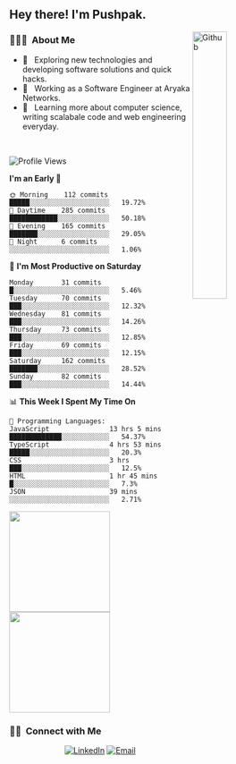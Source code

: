 <h2> Hey there! I'm Pushpak.</h2>

<img width="35%" align="right" alt="Github" src="https://user-images.githubusercontent.com/48678280/88862734-4903af80-d201-11ea-968b-9c939d88a37c.gif" />

<h3> 👨🏻‍💻 &nbsp;About Me </h3>

- 🤔 &nbsp; Exploring new technologies and developing software solutions and quick hacks.
- 💼 &nbsp; Working as a Software Engineer at Aryaka Networks.
- 🌱 &nbsp; Learning more about computer science, writing scalabale code and web engineering everyday.

<!-- <h3> 🛠 &nbsp;Tech Stack</h3> -->

<!-- - 🌐 &nbsp;
  ![JavaScript](https://img.shields.io/badge/-JavaScript-333333?style=flat&logo=javascript)
  ![React](https://img.shields.io/badge/-React-333333?style=flat&logo=react)
  ![Vue](https://img.shields.io/badge/-Vue-333333?style=flat&logo=vue,js)
  ![Node.js](https://img.shields.io/badge/-Node.js-333333?style=flat&logo=node.js) -->
  
<!-- - 💻 &nbsp;
  ![Java](https://img.shields.io/badge/-Java-333333?style=flat&logo=Java&logoColor=007396)
- 🛢 &nbsp;
  ![MySQL](https://img.shields.io/badge/-MySQL-333333?style=flat&logo=mysql)
- ⚙️ &nbsp;
  ![Git](https://img.shields.io/badge/-Git-333333?style=flat&logo=git)
- 🔧 &nbsp;
  ![Visual Studio Code](https://img.shields.io/badge/-Visual%20Studio%20Code-333333?style=flat&logo=visual-studio-code&logoColor=007ACC)
  ![Eclipse](https://img.shields.io/badge/-Eclipse-333333?style=flat&logo=eclipse-ide&logoColor=2C2255) -->

<br/>

<!--START_SECTION:waka-->
![Profile Views](http://img.shields.io/badge/Profile%20Views-8-blue)

**I'm an Early 🐤** 

```text
🌞 Morning    112 commits    █████░░░░░░░░░░░░░░░░░░░░   19.72% 
🌆 Daytime    285 commits    ████████████░░░░░░░░░░░░░   50.18% 
🌃 Evening    165 commits    ███████░░░░░░░░░░░░░░░░░░   29.05% 
🌙 Night      6 commits      ░░░░░░░░░░░░░░░░░░░░░░░░░   1.06%

```
📅 **I'm Most Productive on Saturday** 

```text
Monday       31 commits     █░░░░░░░░░░░░░░░░░░░░░░░░   5.46% 
Tuesday      70 commits     ███░░░░░░░░░░░░░░░░░░░░░░   12.32% 
Wednesday    81 commits     ███░░░░░░░░░░░░░░░░░░░░░░   14.26% 
Thursday     73 commits     ███░░░░░░░░░░░░░░░░░░░░░░   12.85% 
Friday       69 commits     ███░░░░░░░░░░░░░░░░░░░░░░   12.15% 
Saturday     162 commits    ███████░░░░░░░░░░░░░░░░░░   28.52% 
Sunday       82 commits     ███░░░░░░░░░░░░░░░░░░░░░░   14.44%

```


📊 **This Week I Spent My Time On** 

```text
💬 Programming Languages: 
JavaScript               13 hrs 5 mins       █████████████░░░░░░░░░░░░   54.37% 
TypeScript               4 hrs 53 mins       █████░░░░░░░░░░░░░░░░░░░░   20.3% 
CSS                      3 hrs               ███░░░░░░░░░░░░░░░░░░░░░░   12.5% 
HTML                     1 hr 45 mins        █░░░░░░░░░░░░░░░░░░░░░░░░   7.3% 
JSON                     39 mins             ░░░░░░░░░░░░░░░░░░░░░░░░░   2.71%

```


<!--END_SECTION:waka-->


<a href="https://github.com/PushpakB3096">
  <img height="180em" src="https://github-readme-stats.vercel.app/api?username=PushpakB3096&show_icons=true&theme=merko" />
  <img height="180em" src="https://github-readme-stats.vercel.app/api/top-langs/?username=PushpakB3096&theme=merko&layout=compact" />
</a>

<br/>

<h3> 🤝🏻 &nbsp;Connect with Me </h3>

<p align="center">
<!-- <a href="https://www.adityavsingh.com/"><img alt="Website" src="https://img.shields.io/badge/Website-www.adityavsingh.com-blue?style=flat-square&logo=google-chrome"></a> -->
<a href="https://www.linkedin.com/in/pushpak-bhattacharya/"><img alt="LinkedIn" src="https://img.shields.io/badge/LinkedIn-Pushpak%20Bhattacharya-blue?style=flat-square&logo=linkedin"></a>
<a href="mailto:rtpushpak@gmail.com"><img alt="Email" src="https://img.shields.io/badge/Email-rtpushpak@gmail.com-blue?style=flat-square&logo=gmail"></a>
</p>
